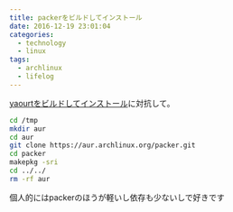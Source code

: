 ```yaml
---
title: packerをビルドしてインストール
date: 2016-12-19 23:01:04
categories:
  - technology
  - linux
tags:
  - archlinux
  - lifelog
---
```


[yaourtをビルドしてインストール](http://blog.surume.tk/yaourt-build-install/)に対抗して。

```bash
cd /tmp
mkdir aur
cd aur
git clone https://aur.archlinux.org/packer.git
cd packer
makepkg -sri
cd ../../
rm -rf aur
```
個人的にはpackerのほうが軽いし依存も少ないしで好きです
